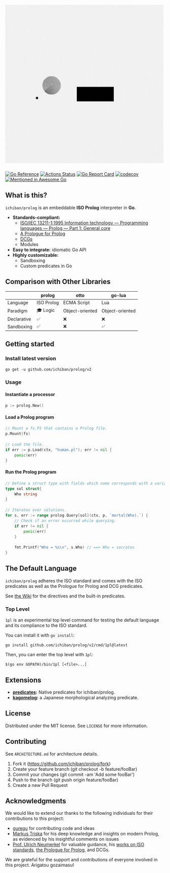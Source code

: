# ![prolog - the only reasonable scripting engine for Go](prolog.gif)

[![Go Reference](https://pkg.go.dev/badge/github.com/ichiban/prolog.svg)](https://pkg.go.dev/github.com/ichiban/prolog)
[![Actions Status](https://github.com/ichiban/prolog/actions/workflows/go.yml/badge.svg)](https://github.com/ichiban/prolog/actions)
[![Go Report Card](https://goreportcard.com/badge/github.com/ichiban/prolog)](https://goreportcard.com/report/github.com/ichiban/prolog)
[![codecov](https://codecov.io/gh/ichiban/prolog/branch/main/graph/badge.svg?token=2FC3PZY7LN)](https://codecov.io/gh/ichiban/prolog)
[![Mentioned in Awesome Go](https://awesome.re/mentioned-badge.svg)](https://github.com/avelino/awesome-go)

## What is this?

`ichiban/prolog` is an embeddable **ISO Prolog** interpreter in **Go**.

- **Standards-compliant:**
  - [ISO/IEC 13211-1:1995 Information technology — Programming languages — Prolog — Part 1: General core](https://www.iso.org/standard/21413.html)
  - [A Prologue for Prolog](http://www.complang.tuwien.ac.at/ulrich/iso-prolog/prologue)
  - [DCGs](https://www.complang.tuwien.ac.at/ulrich/iso-prolog/dcgs/dcgsdraft-2019-06-03.pdf)
  - Modules
- **Easy to integrate:** idiomatic Go API
- **Highly customizable:**
  - Sandboxing
  - Custom predicates in Go

## Comparison with Other Libraries

|             | **prolog**             | otto            | go-lua          |
| ----------- | ---------------------- | --------------- | --------------- |
| Language    | ISO Prolog             | ECMA Script     | Lua             |
| Paradigm    | 🎓 Logic               | Object-oriented | Object-oriented |
| Declarative | ✅                     | ❌              | ❌              |
| Sandboxing  | ✅                     | ❌              | ✅              |

## Getting started

### Install latest version

```console
go get -u github.com/ichiban/prolog/v2
```

### Usage

#### Instantiate a processor

```go
p := prolog.New()
```

#### Load a Prolog program

```go
// Mount a fs.FS that contains a Prolog file.
p.Mount(fs)

// Load the file. 
if err := p.Load(ctx, "human.pl"); err != nil {
	panic(err)
}
```

#### Run the Prolog program

```go
// Define a struct type with fields which name corresponds with a variable in the query.
type sol struct{
	Who string
}

// Iterates over solutions.
for s, err := range prolog.Query[sol](ctx, p, `mortal(Who).`) {
	// Check if an error occurred while querying.
	if err != nil {
		panic(err)
	}
	
	fmt.Printf("Who = %s\n", s.Who) // ==> Who = socrates
}
```

## The Default Language

`ichiban/prolog` adheres the ISO standard and comes with the ISO predicates as well as the Prologue for Prolog and DCG predicates.

See [the Wiki](https://github.com/ichiban/prolog/wiki) for the directives and the built-in predicates.

### Top Level

`1pl` is an experimental top level command for testing the default language and its compliance to the ISO standard.

You can install it with `go install`:

```console
go install github.com/ichiban/prolog/v2/cmd/1pl@latest
```

Then, you can enter the top level with `1pl`:

```console
$(go env GOPATH)/bin/1pl [<file>...]
```

## Extensions

- **[predicates](https://github.com/guregu/predicates):** Native predicates for ichiban/prolog.
- **[kagomelog](https://github.com/ichiban/kagomelog):** a Japanese morphological analyzing predicate.

## License

Distributed under the MIT license. See `LICENSE` for more information.

## Contributing

See `ARCHITECTURE.md` for architecture details.

1. Fork it (https://github.com/ichiban/prolog/fork)
2. Create your feature branch (git checkout -b feature/fooBar)
3. Commit your changes (git commit -am 'Add some fooBar')
4. Push to the branch (git push origin feature/fooBar)
5. Create a new Pull Request

## Acknowledgments

We would like to extend our thanks to the following individuals for their contributions to this project:

- [guregu](https://github.com/guregu) for contributing code and ideas
- [Markus Triska](https://github.com/triska) for his deep knowledge and insights on modern Prolog, as evidenced by his insightful comments on issues
- [Prof. Ulrich Neumerkel](https://github.com/UWN) for valuable guidance, his [works on ISO standards](http://www.complang.tuwien.ac.at/ulrich/iso-prolog/), [the Prologue for Prolog](http://www.complang.tuwien.ac.at/ulrich/iso-prolog/prologue), and DCGs.

We are grateful for the support and contributions of everyone involved in this project. Arigatou gozaimasu!

